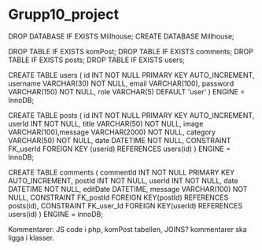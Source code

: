 # Grupp10_project
DROP DATABASE IF EXISTS Millhouse; CREATE DATABASE Millhouse;

DROP TABLE IF EXISTS komPost; DROP TABLE IF EXISTS comments; DROP TABLE IF EXISTS posts; DROP TABLE IF EXISTS users;

CREATE TABLE users ( id INT NOT NULL PRIMARY KEY AUTO_INCREMENT, username VARCHAR(30) NOT NULL, email VARCHAR(100), password VARCHAR(150) NOT NULL, role VARCHAR(5) DEFAULT 'user' ) ENGINE = InnoDB;

CREATE TABLE posts ( id INT NOT NULL PRIMARY KEY AUTO_INCREMENT, userId INT NOT NULL, title VARCHAR(50) NOT NULL, image VARCHAR(100),message VARCHAR(2000) NOT NULL, category VARCHAR(50) NOT NULL, date DATETIME NOT NULL, CONSTRAINT FK_userId FOREIGN KEY (userid) REFERENCES users(id) ) ENGINE = InnoDB;

CREATE TABLE comments ( commentId INT NOT NULL PRIMARY KEY AUTO_INCREMENT, postId INT NOT NULL, userId INT NOT NULL, date DATETIME NOT NULL, editDate DATETIME, message VARCHAR(100) NOT NULL, CONSTRAINT FK_postId FOREIGN KEY(postId) REFERENCES posts(id), CONSTRAINT FK_user_Id FOREIGN KEY(userId) REFERENCES users(id) ) ENGINE = innoDB;


Kommentarer: JS code i php, komPost tabellen, JOINS? kommentarer ska ligga i klasser.